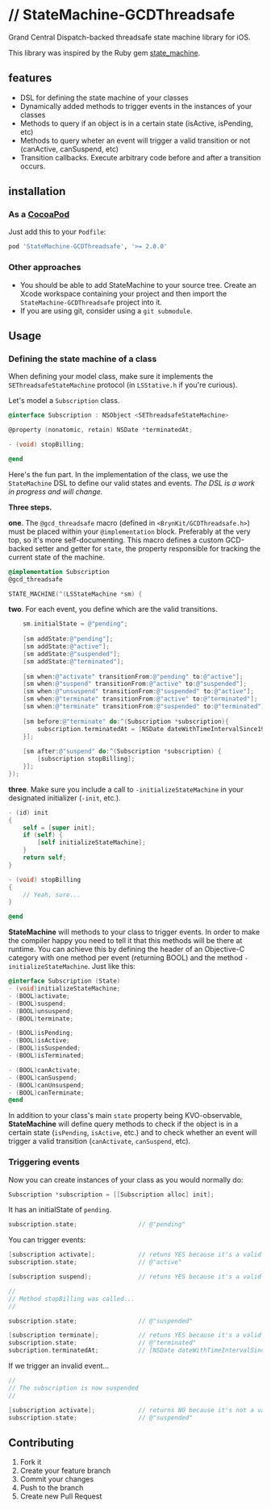 
# // StateMachine-GCDThreadsafe

Grand Central Dispatch-backed threadsafe state machine library for iOS.

This library was inspired by the Ruby gem [state_machine](https://github.com/pluginaweek/state_machine).

## features

* DSL for defining the state machine of your classes
* Dynamically added methods to trigger events in the instances of your classes
* Methods to query if an object is in a certain state (isActive, isPending, etc)
* Methods to query wheter an event will trigger a valid transition or not (canActive, canSuspend, etc)
* Transition callbacks. Execute arbitrary code before and after a transition occurs.

## installation

### As a [CocoaPod](http://cocoapods.org/)

Just add this to your `Podfile`:

```ruby
pod 'StateMachine-GCDThreadsafe', '>= 2.0.0'
```

### Other approaches

* You should be able to add StateMachine to your source tree.  Create an Xcode workspace containing your project and then import the `StateMachine-GCDThreadsafe` project into it.
* If you are using git, consider using a `git submodule`.

## Usage

### Defining the state machine of a class

When defining your model class, make sure it implements the `SEThreadsafeStateMachine` protocol (in `LSStative.h` if you're curious).

Let's model a `Subscription` class.  

```objective-c
@interface Subscription : NSObject <SEThreadsafeStateMachine>

@property (nonatomic, retain) NSDate *terminatedAt;

- (void) stopBilling;

@end
```

Here's the fun part.  In the implementation of the class, we use the `StateMachine` DSL to define our valid states and events.  _The DSL is a work in progress and will change._

**Three steps.**

**one**. The `@gcd_threadsafe` macro (defined in `<BrynKit/GCDThreadsafe.h>`) must be placed within your `@implementation` block.  Preferably at the very top, so it's more self-documenting.  This macro defines a custom GCD-backed setter and getter for `state`, the property responsible for tracking the current state of the machine.

```objective-c
@implementation Subscription
@gcd_threadsafe

STATE_MACHINE(^(LSStateMachine *sm) {
```

**two**. For each event, you define which are the valid transitions.

```objective-c
    sm.initialState = @"pending";
    
    [sm addState:@"pending"];
    [sm addState:@"active"];
    [sm addState:@"suspended"];
    [sm addState:@"terminated"];
    
    [sm when:@"activate" transitionFrom:@"pending" to:@"active"];
    [sm when:@"suspend" transitionFrom:@"active" to:@"suspended"];
    [sm when:@"unsuspend" transitionFrom:@"suspended" to:@"active"];
    [sm when:@"terminate" transitionFrom:@"active" to:@"terminated"];
    [sm when:@"terminate" transitionFrom:@"suspended" to:@"terminated"];
    
    [sm before:@"terminate" do:^(Subscription *subscription){
        subscription.terminatedAt = [NSDate dateWithTimeIntervalSince1970:123123123];
    }];
    
    [sm after:@"suspend" do:^(Subscription *subscription) {
        [subscription stopBilling];
    }];
});
```

**three**. Make sure you include a call to `-initializeStateMachine` in your designated initializer (`-init`, etc.).

```objective-c
- (id) init
{
    self = [super init];
    if (self) {
        [self initializeStateMachine];
    }
    return self;
}

- (void) stopBilling
{
    // Yeah, sure...
}

@end
```

**StateMachine** will methods to your class to trigger events.  In order to make the compiler happy you need to tell it that this methods will be there at runtime.  You can achieve this by defining the header of an Objective-C category with one method per event (returning BOOL) and the method `-initializeStateMachine`.  Just like this:

```objective-c
@interface Subscription (State)
- (void)initializeStateMachine;
- (BOOL)activate;
- (BOOL)suspend;
- (BOOL)unsuspend;
- (BOOL)terminate;

- (BOOL)isPending;
- (BOOL)isActive;
- (BOOL)isSuspended;
- (BOOL)isTerminated;

- (BOOL)canActivate;
- (BOOL)canSuspend;
- (BOOL)canUnsuspend;
- (BOOL)canTerminate;
@end
```

In addition to your class's main `state` property being KVO-observable, **StateMachine** will define query methods to check if the object is in a certain state (`isPending`, `isActive`, etc.) and to check whether an event will trigger a valid transition (`canActivate`, `canSuspend`, etc).

### Triggering events

Now you can create instances of your class as you would normally do:

```objective-c
Subscription *subscription = [[Subscription alloc] init];
```

It has an initialState of `pending`.

```objective-c
subscription.state;                 // @"pending"
```

You can trigger events:

```objective-c
[subscription activate];            // retuns YES because it's a valid transition
subscription.state;                 // @"active"

[subscription suspend];             // retuns YES because it's a valid transition

//
// Method stopBilling was called...
//

subscription.state;                 // @"suspended"

[subscription terminate];           // retuns YES because it's a valid transition
subscription.state;                 // @"terminated"
subcription.terminatedAt;           // [NSDate dateWithTimeIntervalSince1970:123123123];
```

If we trigger an invalid event...

```objective-c
//
// The subscription is now suspended
//

[subscription activate];            // returns NO because it's not a valid transition
subscription.state;                 // @"suspended"
```

## Contributing

1. Fork it
2. Create your feature branch
3. Commit your changes
4. Push to the branch
5. Create new Pull Request


